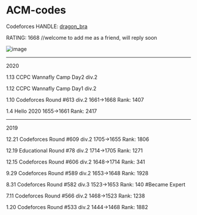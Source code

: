 # ACM-codes

Codeforces HANDLE: [dragon_bra](https://codeforces.com/profile/dragon_bra) 

RATING: 1668  //welcome to add me as a friend, will reply soon

![image](https://github.com/dragonbra/acm-codes/blob/master/Codeforces/Ratings/Rd.609.png)

---

2020

1.13 CCPC Wannafly Camp Day2 div.2

1.12 CCPC Wannafly Camp Day1 div.2 

1.10 Codeforces Round #613 div.2    1661→1668   Rank: 1407

1.4 Hello 2020                      1655→1661   Rank: 2417

---

2019

12.21 Codeforces Round #609 div.2   1705→1655   Rank: 1806

12.19 Educational Round #78 div.2   1714→1705   Rank: 1271

12.15 Codeforces Round #606 div.2	1648→1714	Rank: 341

9.29 Codeforces Round #589 div.2	1653→1648	Rank: 1928

8.31 Codeforces Round #582 div.3	1523→1653	Rank: 140	#Became Expert

7.11 Codeforces Round #566 div.2	1468→1523	Rank: 1238

1.20 Codeforces Round #533 div.2	1444→1468	Rank: 1882